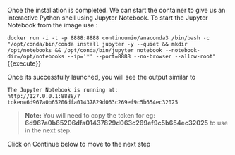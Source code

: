 Once the installation is completed. We can start the container to give us an interactive Python shell using Jupyter Notebook. To start the Jupyter Notebook from the image use :

`docker run -i -t -p 8888:8888 continuumio/anaconda3 /bin/bash -c "/opt/conda/bin/conda install jupyter -y --quiet && mkdir /opt/notebooks && /opt/conda/bin/jupyter notebook --notebook-dir=/opt/notebooks --ip='*' --port=8888 --no-browser --allow-root"`{{execute}}

Once its successfully launched, you will see the output similar to 

    The Jupyter Notebook is running at: 
    http://127.0.0.1:8888/?token=6d967a0b65206dfa01437829d063c269ef9c5b654ec32025

>**Note:** You will need to copy the token for eg: **6d967a0b65206dfa01437829d063c269ef9c5b654ec32025** to use in the next step.

Click on Continue below to move to the next step
